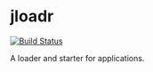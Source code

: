 jloadr
======

[![Build Status](https://travis-ci.org/aditosoftware/jloadr.svg?branch=master)](https://travis-ci.org/aditosoftware/jloadr)

A loader and starter for applications. 

